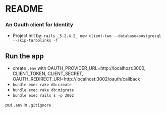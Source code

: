 # README
### An Oauth client for Identity

* Project init by: `rails _5.2.4.2_ new client-two --database=postgresql --skip-turbolinks -T`

## Run the app
* create `.env` with OAUTH_PROVIDER_URL=http://localhost:3000, CLIENT_TOKEN, CLIENT_SECRET, OAUTH_REDIRECT_URI=http://localhost:3002/oauth/callback
* `bundle exec rake db:create`
* `bundle exec rake db:migrate`
* `bundle exec rails s -p 3002`

put `.env` in `.gitignore`
